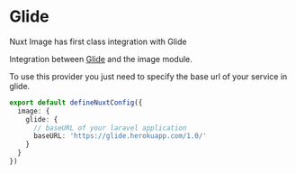 # Glide

Nuxt Image has first class integration with Glide

Integration between [Glide](https://glide.thephpleague.com/) and the image module.

To use this provider you just need to specify the base url of your service in glide.

```ts [nuxt.config.ts]
export default defineNuxtConfig({
  image: {
    glide: {
      // baseURL of your laravel application
      baseURL: 'https://glide.herokuapp.com/1.0/'
    }
  }
})
```

